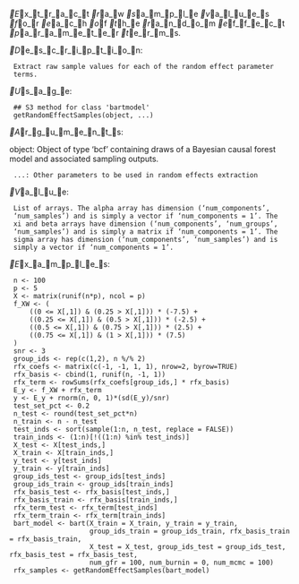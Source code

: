 _E_x_t_r_a_c_t _r_a_w _s_a_m_p_l_e _v_a_l_u_e_s _f_o_r _e_a_c_h _o_f _t_h_e _r_a_n_d_o_m _e_f_f_e_c_t _p_a_r_a_m_e_t_e_r
_t_e_r_m_s.

_D_e_s_c_r_i_p_t_i_o_n:

     Extract raw sample values for each of the random effect parameter
     terms.

_U_s_a_g_e:

     ## S3 method for class 'bartmodel'
     getRandomEffectSamples(object, ...)
     
_A_r_g_u_m_e_n_t_s:

  object: Object of type ‘bcf’ containing draws of a Bayesian causal
          forest model and associated sampling outputs.

     ...: Other parameters to be used in random effects extraction

_V_a_l_u_e:

     List of arrays. The alpha array has dimension (‘num_components’,
     ‘num_samples’) and is simply a vector if ‘num_components = 1’. The
     xi and beta arrays have dimension (‘num_components’, ‘num_groups’,
     ‘num_samples’) and is simply a matrix if ‘num_components = 1’. The
     sigma array has dimension (‘num_components’, ‘num_samples’) and is
     simply a vector if ‘num_components = 1’.

_E_x_a_m_p_l_e_s:

     n <- 100
     p <- 5
     X <- matrix(runif(n*p), ncol = p)
     f_XW <- (
         ((0 <= X[,1]) & (0.25 > X[,1])) * (-7.5) + 
         ((0.25 <= X[,1]) & (0.5 > X[,1])) * (-2.5) + 
         ((0.5 <= X[,1]) & (0.75 > X[,1])) * (2.5) + 
         ((0.75 <= X[,1]) & (1 > X[,1])) * (7.5)
     )
     snr <- 3
     group_ids <- rep(c(1,2), n %/% 2)
     rfx_coefs <- matrix(c(-1, -1, 1, 1), nrow=2, byrow=TRUE)
     rfx_basis <- cbind(1, runif(n, -1, 1))
     rfx_term <- rowSums(rfx_coefs[group_ids,] * rfx_basis)
     E_y <- f_XW + rfx_term
     y <- E_y + rnorm(n, 0, 1)*(sd(E_y)/snr)
     test_set_pct <- 0.2
     n_test <- round(test_set_pct*n)
     n_train <- n - n_test
     test_inds <- sort(sample(1:n, n_test, replace = FALSE))
     train_inds <- (1:n)[!((1:n) %in% test_inds)]
     X_test <- X[test_inds,]
     X_train <- X[train_inds,]
     y_test <- y[test_inds]
     y_train <- y[train_inds]
     group_ids_test <- group_ids[test_inds]
     group_ids_train <- group_ids[train_inds]
     rfx_basis_test <- rfx_basis[test_inds,]
     rfx_basis_train <- rfx_basis[train_inds,]
     rfx_term_test <- rfx_term[test_inds]
     rfx_term_train <- rfx_term[train_inds]
     bart_model <- bart(X_train = X_train, y_train = y_train, 
                        group_ids_train = group_ids_train, rfx_basis_train = rfx_basis_train, 
                        X_test = X_test, group_ids_test = group_ids_test, rfx_basis_test = rfx_basis_test, 
                        num_gfr = 100, num_burnin = 0, num_mcmc = 100)
     rfx_samples <- getRandomEffectSamples(bart_model)
     
